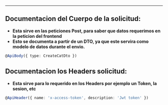
---
## Documentacion del Cuerpo de la solicitud:
- **Esta sirve en las peticiones Post, para saber que datos requerimos en la peticion del frontend**
- **Esto se documenta a partir de un DTO, ya que este servira como modelo de datos durante el envio.** 

```typescript
@ApiBody({ type: CreateCatDto })
```

## Documentacion los Headers solicitud:
- **Esta sirve para  lo requerido en los Headers por ejemplo un Token, la sesion, etc**

```typescript
@ApiHeader({ name: 'x-access-token', description: 'Jwt token' })
```